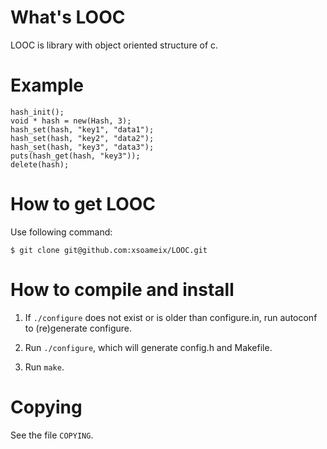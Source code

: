 #   What's LOOC

LOOC is library with object oriented structure of c.

#   Example

    hash_init();
    void * hash = new(Hash, 3);
    hash_set(hash, "key1", "data1");
    hash_set(hash, "key2", "data2");
    hash_set(hash, "key3", "data3");
    puts(hash_get(hash, "key3"));
    delete(hash);

#   How to get LOOC

Use following command:

    $ git clone git@github.com:xsoameix/LOOC.git

#   How to compile and install

1.  If `./configure` does not exist or is older than configure.in,
    run autoconf to (re)generate configure.

2.  Run `./configure`, which will generate config.h and Makefile.

3.  Run `make`.

#   Copying

See the file `COPYING`.
